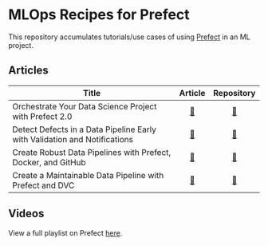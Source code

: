 # MLOps Recipes for Prefect

This repository accumulates tutorials/use cases of using [Prefect](https://www.prefect.io/) in an ML project.

## Articles

| Title        | Article           | Repository  
| ------------- |:-------------:| :-----:| 
| Orchestrate Your Data Science Project with Prefect 2.0 | [🔗](https://medium.com/the-prefect-blog/orchestrate-your-data-science-project-with-prefect-2-0-4118418fd7ce?sk=552f3e60344175768dabbbf033776ce7) | [🔗](https://github.com/khuyentran1401/prefect2-mlops-demo)
| Detect Defects in a Data Pipeline Early with Validation and Notifications | [🔗](https://towardsdatascience.com/detect-defects-in-a-data-pipeline-early-with-validation-and-notifications-83e9b652e65a?sk=7fcdcb8a6d9c8655f10fe3e444d17afa) | [🔗](https://github.com/khuyentran1401/prefect2-mlops-demo/tree/deepchecks)
| Create Robust Data Pipelines with Prefect, Docker, and GitHub | [🔗](https://towardsdatascience.com/create-robust-data-pipelines-with-prefect-docker-and-github-12b231ca6ed2?sk=56087dca06789be3b018c884d6a90f02) | [🔗](https://github.com/khuyentran1401/prefect-docker)
| Create a Maintainable Data Pipeline with Prefect and DVC | [🔗](https://towardsdatascience.com/create-a-maintainable-data-pipeline-with-prefect-and-dvc-1d691ea5bcea?sk=991048b864a1ee9040b5019561f4691e) | [🔗](https://github.com/khuyentran1401/prefect-dvc)

## Videos

View a full playlist on Prefect [here](https://www.youtube.com/playlist?list=PLnK6m_JBRVNrHeLuMMJGtNLmgn3MpXYvq).
